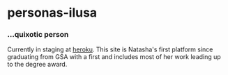 # personas-ilusa

### ...quixotic person
Currently in staging at [heroku](https://hidden-wave-87068.herokuapp.com/about). This site is Natasha's first platform since graduating from GSA with a first and includes most of her work leading up to the degree award.